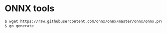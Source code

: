 # ONNX tools

```bash
$ wget https://raw.githubusercontent.com/onnx/onnx/master/onnx/onnx.proto
$ go generate
```
